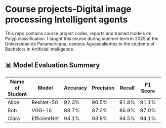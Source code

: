 # Course projects-Digital image processing Intelligent agents
This repo contains course project codes, reports and trained models on Polyp classification. I taught this course during summer term in 2025 at the Universidad de Panamericana, campus Aguascalientes to the students of Bachelors in Artificial Intelligence. 


## 📊 Model Evaluation Summary

| Name of Student | Model        | Accuracy | Precision | Recall | F1 Score | Specificity |
|-----------------|--------------|----------|-----------|--------|----------|-------------|
| Alice           | ResNet-50    | 92.3%    | 90.5%     | 91.8%  | 91.1%    | 93.2%       |
| Bob             | VGG-16       | 88.7%    | 87.2%     | 86.9%  | 87.0%    | 89.5%       |
| Clara           | EfficientNet | 94.1%    | 93.8%     | 94.5%  | 94.1%    | 95.0%       |
